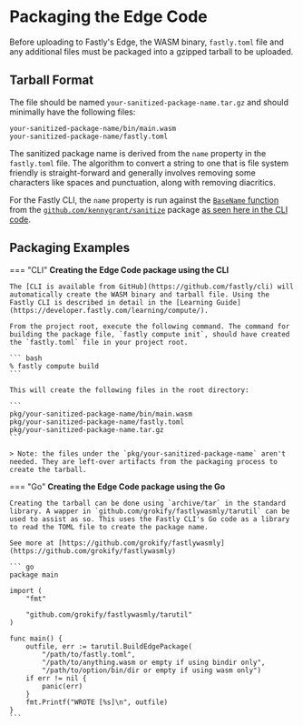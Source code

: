 # Packaging the Edge Code

Before uploading to Fastly's Edge, the WASM binary, `fastly.toml` file and any additional files must be packaged into a gzipped tarball to be uploaded.

## Tarball Format

The file should be named `your-sanitized-package-name.tar.gz` and should minimally have the following files:

```
your-sanitized-package-name/bin/main.wasm
your-sanitized-package-name/fastly.toml
```

The sanitized package name is derived from the `name` property in the `fastly.toml` file. The algorithm to convert a string to one that is file system friendly is straight-forward and generally involves removing some characters like spaces and punctuation, along with removing diacritics.

For the Fastly CLI, the `name` property is run against the [`BaseName` function](https://pkg.go.dev/github.com/kennygrant/sanitize#BaseName) from the [`github.com/kennygrant/sanitize`](https://github.com/kennygrant/sanitize) package [as seen here in the CLI code](https://github.com/fastly/cli/blob/8e72711aac048f89f5bb9e576054757c1eae82f2/pkg/commands/compute/pack.go#L51).

## Packaging Examples

=== "CLI"
    **Creating the Edge Code package using the CLI**

    The [CLI is available from GitHub](https://github.com/fastly/cli) will automatically create the WASM binary and tarball file. Using the Fastly CLI is described in detail in the [Learning Guide](https://developer.fastly.com/learning/compute/).

    From the project root, execute the following command. The command for building the package file, `fastly compute init`, should have created the `fastly.toml` file in your project root.

    ``` bash
    % fastly compute build
    ```

    This will create the following files in the root directory:

    ```
    pkg/your-sanitized-package-name/bin/main.wasm
    pkg/your-sanitized-package-name/fastly.toml
    pkg/your-sanitized-package-name.tar.gz
    ```

    > Note: the files under the `pkg/your-sanitized-package-name` aren't needed. They are left-over artifacts from the packaging process to create the tarball.

=== "Go"
    **Creating the Edge Code package using the Go**

    Creating the tarball can be done using `archive/tar` in the standard library. A wapper in `github.com/grokify/fastlywasmly/tarutil` can be used to assist as so. This uses the Fastly CLI's Go code as a library to read the TOML file to create the package name.

    See more at [https://github.com/grokify/fastlywasmly](https://github.com/grokify/fastlywasmly)

    ``` go
    package main

    import (
        "fmt"
        
        "github.com/grokify/fastlywasmly/tarutil"
    )

    func main() {
        outfile, err := tarutil.BuildEdgePackage(
            "/path/to/fastly.toml",
            "/path/to/anything.wasm or empty if using bindir only",
            "/path/to/option/bin/dir or empty if using wasm only")
        if err != nil {
            panic(err)
        }
        fmt.Printf("WROTE [%s]\n", outfile)
    }
    ```  
